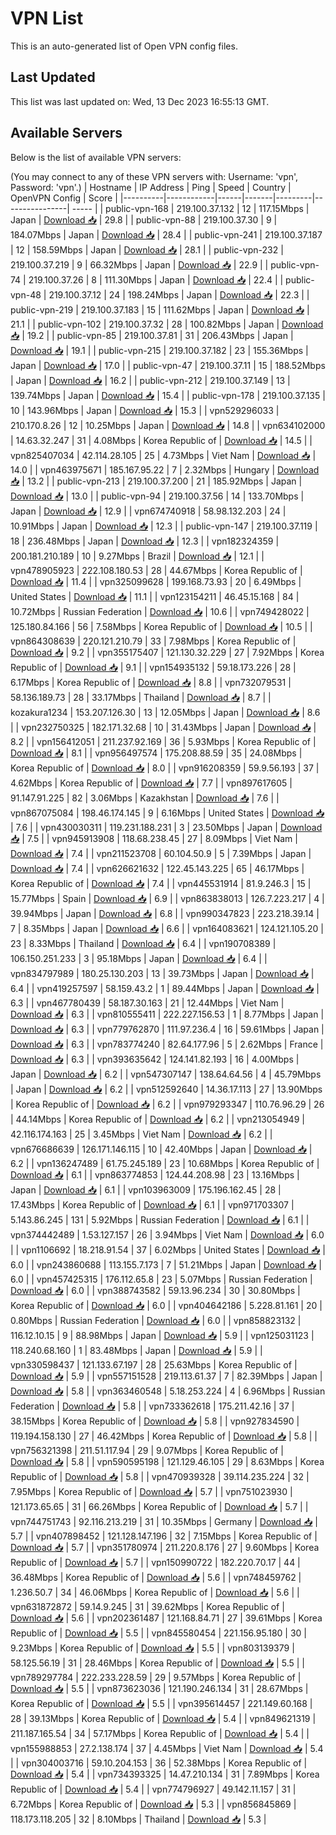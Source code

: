 # VPN List

This is an auto-generated list of Open VPN config files.

## Last Updated

This list was last updated on: Wed, 13 Dec 2023 16:55:13 GMT.

## Available Servers

Below is the list of available VPN servers:

(You may connect to any of these VPN servers with: Username: 'vpn', Password: 'vpn'.)
| Hostname | IP Address | Ping | Speed | Country | OpenVPN Config | Score |
|----------|------------|------|-------|---------|----------------| ----- |
| public-vpn-168 | 219.100.37.132 | 12 | 117.15Mbps | Japan | [Download 📥](./configs/server_0_JP.ovpn) | 29.8 |
| public-vpn-88 | 219.100.37.30 | 9 | 184.07Mbps | Japan | [Download 📥](./configs/server_1_JP.ovpn) | 28.4 |
| public-vpn-241 | 219.100.37.187 | 12 | 158.59Mbps | Japan | [Download 📥](./configs/server_2_JP.ovpn) | 28.1 |
| public-vpn-232 | 219.100.37.219 | 9 | 66.32Mbps | Japan | [Download 📥](./configs/server_3_JP.ovpn) | 22.9 |
| public-vpn-74 | 219.100.37.26 | 8 | 111.30Mbps | Japan | [Download 📥](./configs/server_4_JP.ovpn) | 22.4 |
| public-vpn-48 | 219.100.37.12 | 24 | 198.24Mbps | Japan | [Download 📥](./configs/server_5_JP.ovpn) | 22.3 |
| public-vpn-219 | 219.100.37.183 | 15 | 111.62Mbps | Japan | [Download 📥](./configs/server_6_JP.ovpn) | 21.1 |
| public-vpn-102 | 219.100.37.32 | 28 | 100.82Mbps | Japan | [Download 📥](./configs/server_7_JP.ovpn) | 19.2 |
| public-vpn-85 | 219.100.37.81 | 31 | 206.43Mbps | Japan | [Download 📥](./configs/server_8_JP.ovpn) | 19.1 |
| public-vpn-215 | 219.100.37.182 | 23 | 155.36Mbps | Japan | [Download 📥](./configs/server_9_JP.ovpn) | 17.0 |
| public-vpn-47 | 219.100.37.11 | 15 | 188.52Mbps | Japan | [Download 📥](./configs/server_10_JP.ovpn) | 16.2 |
| public-vpn-212 | 219.100.37.149 | 13 | 139.74Mbps | Japan | [Download 📥](./configs/server_11_JP.ovpn) | 15.4 |
| public-vpn-178 | 219.100.37.135 | 10 | 143.96Mbps | Japan | [Download 📥](./configs/server_12_JP.ovpn) | 15.3 |
| vpn529296033 | 210.170.8.26 | 12 | 10.25Mbps | Japan | [Download 📥](./configs/server_13_JP.ovpn) | 14.8 |
| vpn634102000 | 14.63.32.247 | 31 | 4.08Mbps | Korea Republic of | [Download 📥](./configs/server_14_KR.ovpn) | 14.5 |
| vpn825407034 | 42.114.28.105 | 25 | 4.73Mbps | Viet Nam | [Download 📥](./configs/server_15_VN.ovpn) | 14.0 |
| vpn463975671 | 185.167.95.22 | 7 | 2.32Mbps | Hungary | [Download 📥](./configs/server_16_HU.ovpn) | 13.2 |
| public-vpn-213 | 219.100.37.200 | 21 | 185.92Mbps | Japan | [Download 📥](./configs/server_17_JP.ovpn) | 13.0 |
| public-vpn-94 | 219.100.37.56 | 14 | 133.70Mbps | Japan | [Download 📥](./configs/server_18_JP.ovpn) | 12.9 |
| vpn674740918 | 58.98.132.203 | 24 | 10.91Mbps | Japan | [Download 📥](./configs/server_19_JP.ovpn) | 12.3 |
| public-vpn-147 | 219.100.37.119 | 18 | 236.48Mbps | Japan | [Download 📥](./configs/server_20_JP.ovpn) | 12.3 |
| vpn182324359 | 200.181.210.189 | 10 | 9.27Mbps | Brazil | [Download 📥](./configs/server_21_BR.ovpn) | 12.1 |
| vpn478905923 | 222.108.180.53 | 28 | 44.67Mbps | Korea Republic of | [Download 📥](./configs/server_22_KR.ovpn) | 11.4 |
| vpn325099628 | 199.168.73.93 | 20 | 6.49Mbps | United States | [Download 📥](./configs/server_23_US.ovpn) | 11.1 |
| vpn123154211 | 46.45.15.168 | 84 | 10.72Mbps | Russian Federation | [Download 📥](./configs/server_24_RU.ovpn) | 10.6 |
| vpn749428022 | 125.180.84.166 | 56 | 7.58Mbps | Korea Republic of | [Download 📥](./configs/server_25_KR.ovpn) | 10.5 |
| vpn864308639 | 220.121.210.79 | 33 | 7.98Mbps | Korea Republic of | [Download 📥](./configs/server_26_KR.ovpn) | 9.2 |
| vpn355175407 | 121.130.32.229 | 27 | 7.92Mbps | Korea Republic of | [Download 📥](./configs/server_27_KR.ovpn) | 9.1 |
| vpn154935132 | 59.18.173.226 | 28 | 6.17Mbps | Korea Republic of | [Download 📥](./configs/server_28_KR.ovpn) | 8.8 |
| vpn732079531 | 58.136.189.73 | 28 | 33.17Mbps | Thailand | [Download 📥](./configs/server_29_TH.ovpn) | 8.7 |
| kozakura1234 | 153.207.126.30 | 13 | 12.05Mbps | Japan | [Download 📥](./configs/server_30_JP.ovpn) | 8.6 |
| vpn232750325 | 182.171.32.68 | 10 | 31.43Mbps | Japan | [Download 📥](./configs/server_31_JP.ovpn) | 8.2 |
| vpn156412051 | 211.237.92.169 | 36 | 5.93Mbps | Korea Republic of | [Download 📥](./configs/server_32_KR.ovpn) | 8.1 |
| vpn956497574 | 175.208.88.59 | 35 | 24.08Mbps | Korea Republic of | [Download 📥](./configs/server_33_KR.ovpn) | 8.0 |
| vpn916208359 | 59.9.56.193 | 37 | 4.62Mbps | Korea Republic of | [Download 📥](./configs/server_34_KR.ovpn) | 7.7 |
| vpn897617605 | 91.147.91.225 | 82 | 3.06Mbps | Kazakhstan | [Download 📥](./configs/server_35_KZ.ovpn) | 7.6 |
| vpn867075084 | 198.46.174.145 | 9 | 6.16Mbps | United States | [Download 📥](./configs/server_36_US.ovpn) | 7.6 |
| vpn430030311 | 119.231.188.231 | 3 | 23.50Mbps | Japan | [Download 📥](./configs/server_37_JP.ovpn) | 7.5 |
| vpn945913908 | 118.68.238.45 | 27 | 8.09Mbps | Viet Nam | [Download 📥](./configs/server_38_VN.ovpn) | 7.4 |
| vpn211523708 | 60.104.50.9 | 5 | 7.39Mbps | Japan | [Download 📥](./configs/server_39_JP.ovpn) | 7.4 |
| vpn626621632 | 122.45.143.225 | 65 | 46.17Mbps | Korea Republic of | [Download 📥](./configs/server_40_KR.ovpn) | 7.4 |
| vpn445531914 | 81.9.246.3 | 15 | 15.77Mbps | Spain | [Download 📥](./configs/server_41_ES.ovpn) | 6.9 |
| vpn863838013 | 126.7.223.217 | 4 | 39.94Mbps | Japan | [Download 📥](./configs/server_42_JP.ovpn) | 6.8 |
| vpn990347823 | 223.218.39.14 | 7 | 8.35Mbps | Japan | [Download 📥](./configs/server_43_JP.ovpn) | 6.6 |
| vpn164083621 | 124.121.105.20 | 23 | 8.33Mbps | Thailand | [Download 📥](./configs/server_44_TH.ovpn) | 6.4 |
| vpn190708389 | 106.150.251.233 | 3 | 95.18Mbps | Japan | [Download 📥](./configs/server_45_JP.ovpn) | 6.4 |
| vpn834797989 | 180.25.130.203 | 13 | 39.73Mbps | Japan | [Download 📥](./configs/server_46_JP.ovpn) | 6.4 |
| vpn419257597 | 58.159.43.2 | 1 | 89.44Mbps | Japan | [Download 📥](./configs/server_47_JP.ovpn) | 6.3 |
| vpn467780439 | 58.187.30.163 | 21 | 12.44Mbps | Viet Nam | [Download 📥](./configs/server_48_VN.ovpn) | 6.3 |
| vpn810555411 | 222.227.156.53 | 1 | 8.77Mbps | Japan | [Download 📥](./configs/server_49_JP.ovpn) | 6.3 |
| vpn779762870 | 111.97.236.4 | 16 | 59.61Mbps | Japan | [Download 📥](./configs/server_50_JP.ovpn) | 6.3 |
| vpn783774240 | 82.64.177.96 | 5 | 2.62Mbps | France | [Download 📥](./configs/server_51_FR.ovpn) | 6.3 |
| vpn393635642 | 124.141.82.193 | 16 | 4.00Mbps | Japan | [Download 📥](./configs/server_52_JP.ovpn) | 6.2 |
| vpn547307147 | 138.64.64.56 | 4 | 45.79Mbps | Japan | [Download 📥](./configs/server_53_JP.ovpn) | 6.2 |
| vpn512592640 | 14.36.17.113 | 27 | 13.90Mbps | Korea Republic of | [Download 📥](./configs/server_54_KR.ovpn) | 6.2 |
| vpn979293347 | 110.76.96.29 | 26 | 44.14Mbps | Korea Republic of | [Download 📥](./configs/server_55_KR.ovpn) | 6.2 |
| vpn213054949 | 42.116.174.163 | 25 | 3.45Mbps | Viet Nam | [Download 📥](./configs/server_56_VN.ovpn) | 6.2 |
| vpn676686639 | 126.171.146.115 | 10 | 42.40Mbps | Japan | [Download 📥](./configs/server_57_JP.ovpn) | 6.2 |
| vpn136247489 | 61.75.245.189 | 23 | 10.68Mbps | Korea Republic of | [Download 📥](./configs/server_58_KR.ovpn) | 6.1 |
| vpn863774853 | 124.44.208.98 | 23 | 13.16Mbps | Japan | [Download 📥](./configs/server_59_JP.ovpn) | 6.1 |
| vpn103963009 | 175.196.162.45 | 28 | 17.43Mbps | Korea Republic of | [Download 📥](./configs/server_60_KR.ovpn) | 6.1 |
| vpn971703307 | 5.143.86.245 | 131 | 5.92Mbps | Russian Federation | [Download 📥](./configs/server_61_RU.ovpn) | 6.1 |
| vpn374442489 | 1.53.127.157 | 26 | 3.94Mbps | Viet Nam | [Download 📥](./configs/server_62_VN.ovpn) | 6.0 |
| vpn1106692 | 18.218.91.54 | 37 | 6.02Mbps | United States | [Download 📥](./configs/server_63_US.ovpn) | 6.0 |
| vpn243860688 | 113.155.7.173 | 7 | 51.21Mbps | Japan | [Download 📥](./configs/server_64_JP.ovpn) | 6.0 |
| vpn457425315 | 176.112.65.8 | 23 | 5.07Mbps | Russian Federation | [Download 📥](./configs/server_65_RU.ovpn) | 6.0 |
| vpn388743582 | 59.13.96.234 | 30 | 30.80Mbps | Korea Republic of | [Download 📥](./configs/server_66_KR.ovpn) | 6.0 |
| vpn404642186 | 5.228.81.161 | 20 | 0.80Mbps | Russian Federation | [Download 📥](./configs/server_67_RU.ovpn) | 6.0 |
| vpn858823132 | 116.12.10.15 | 9 | 88.98Mbps | Japan | [Download 📥](./configs/server_68_JP.ovpn) | 5.9 |
| vpn125031123 | 118.240.68.160 | 1 | 83.48Mbps | Japan | [Download 📥](./configs/server_69_JP.ovpn) | 5.9 |
| vpn330598437 | 121.133.67.197 | 28 | 25.63Mbps | Korea Republic of | [Download 📥](./configs/server_70_KR.ovpn) | 5.9 |
| vpn557151528 | 219.113.61.37 | 7 | 82.39Mbps | Japan | [Download 📥](./configs/server_71_JP.ovpn) | 5.8 |
| vpn363460548 | 5.18.253.224 | 4 | 6.96Mbps | Russian Federation | [Download 📥](./configs/server_72_RU.ovpn) | 5.8 |
| vpn733362618 | 175.211.42.16 | 37 | 38.15Mbps | Korea Republic of | [Download 📥](./configs/server_73_KR.ovpn) | 5.8 |
| vpn927834590 | 119.194.158.130 | 27 | 46.42Mbps | Korea Republic of | [Download 📥](./configs/server_74_KR.ovpn) | 5.8 |
| vpn756321398 | 211.51.117.94 | 29 | 9.07Mbps | Korea Republic of | [Download 📥](./configs/server_75_KR.ovpn) | 5.8 |
| vpn590595198 | 121.129.46.105 | 29 | 8.63Mbps | Korea Republic of | [Download 📥](./configs/server_76_KR.ovpn) | 5.8 |
| vpn470939328 | 39.114.235.224 | 32 | 7.95Mbps | Korea Republic of | [Download 📥](./configs/server_77_KR.ovpn) | 5.7 |
| vpn751023930 | 121.173.65.65 | 31 | 66.26Mbps | Korea Republic of | [Download 📥](./configs/server_78_KR.ovpn) | 5.7 |
| vpn744751743 | 92.116.213.219 | 31 | 10.35Mbps | Germany | [Download 📥](./configs/server_79_DE.ovpn) | 5.7 |
| vpn407898452 | 121.128.147.196 | 32 | 7.15Mbps | Korea Republic of | [Download 📥](./configs/server_80_KR.ovpn) | 5.7 |
| vpn351780974 | 211.220.8.176 | 27 | 9.60Mbps | Korea Republic of | [Download 📥](./configs/server_81_KR.ovpn) | 5.7 |
| vpn150990722 | 182.220.70.17 | 44 | 36.48Mbps | Korea Republic of | [Download 📥](./configs/server_82_KR.ovpn) | 5.6 |
| vpn748459762 | 1.236.50.7 | 34 | 46.06Mbps | Korea Republic of | [Download 📥](./configs/server_83_KR.ovpn) | 5.6 |
| vpn631872872 | 59.14.9.245 | 31 | 39.62Mbps | Korea Republic of | [Download 📥](./configs/server_84_KR.ovpn) | 5.6 |
| vpn202361487 | 121.168.84.71 | 27 | 39.61Mbps | Korea Republic of | [Download 📥](./configs/server_85_KR.ovpn) | 5.5 |
| vpn845580454 | 221.156.95.180 | 30 | 9.23Mbps | Korea Republic of | [Download 📥](./configs/server_86_KR.ovpn) | 5.5 |
| vpn803139379 | 58.125.56.19 | 31 | 28.46Mbps | Korea Republic of | [Download 📥](./configs/server_87_KR.ovpn) | 5.5 |
| vpn789297784 | 222.233.228.59 | 29 | 9.57Mbps | Korea Republic of | [Download 📥](./configs/server_88_KR.ovpn) | 5.5 |
| vpn873623036 | 121.190.246.134 | 31 | 28.67Mbps | Korea Republic of | [Download 📥](./configs/server_89_KR.ovpn) | 5.5 |
| vpn395614457 | 221.149.60.168 | 28 | 39.13Mbps | Korea Republic of | [Download 📥](./configs/server_90_KR.ovpn) | 5.4 |
| vpn849621319 | 211.187.165.54 | 34 | 57.17Mbps | Korea Republic of | [Download 📥](./configs/server_91_KR.ovpn) | 5.4 |
| vpn155988853 | 27.2.138.174 | 37 | 4.45Mbps | Viet Nam | [Download 📥](./configs/server_92_VN.ovpn) | 5.4 |
| vpn304003716 | 59.10.204.153 | 36 | 52.38Mbps | Korea Republic of | [Download 📥](./configs/server_93_KR.ovpn) | 5.4 |
| vpn734393325 | 14.47.210.134 | 31 | 7.89Mbps | Korea Republic of | [Download 📥](./configs/server_94_KR.ovpn) | 5.4 |
| vpn774796927 | 49.142.11.157 | 31 | 6.72Mbps | Korea Republic of | [Download 📥](./configs/server_95_KR.ovpn) | 5.3 |
| vpn856845869 | 118.173.118.205 | 32 | 8.10Mbps | Thailand | [Download 📥](./configs/server_96_TH.ovpn) | 5.3 |
